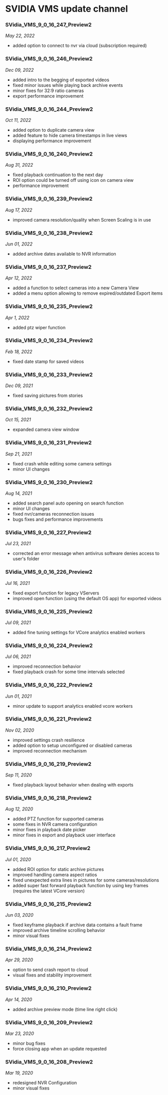 # SVIDIA VMS update channel

### SVidia_VMS_9_0_16_247_Preview2
*May 22, 2022*
- added option to connect to nvr via cloud (subscription required)

### SVidia_VMS_9_0_16_246_Preview2
*Dec 09, 2022*
- added intro to the begging of exported videos
- fixed minor issues while playing back archive events
- minor fixes for 32:9 ratio cameras 
- export performance improvement

### SVidia_VMS_9_0_16_244_Preview2
*Oct 11, 2022*
- added option to duplicate camera view
- added feature to hide camera timestamps in live views
- displaying performance improvement

### SVidia_VMS_9_0_16_240_Preview2
*Aug 31, 2022*
- fixed playback continuation to the next day
- ROI option could be turned off using icon on camera view
- performance improvement

### SVidia_VMS_9_0_16_239_Preview2
*Aug 17, 2022*
- improved camera resolution/quality when Screen Scaling is in use

### SVidia_VMS_9_0_16_238_Preview2
*Jun 01, 2022*
- added archive dates available to NVR information

### SVidia_VMS_9_0_16_237_Preview2
*Apr 12, 2022*
- added a function to select cameras into a new Camera View
- added a menu option allowing to remove expired/outdated Export items
 
### SVidia_VMS_9_0_16_235_Preview2
*Apr 1, 2022*
- added ptz wiper function

### SVidia_VMS_9_0_16_234_Preview2
*Feb 18, 2022*
- fixed date stamp for saved videos

### SVidia_VMS_9_0_16_233_Preview2
*Dec 09, 2021*
- fixed saving pictures from stories

### SVidia_VMS_9_0_16_232_Preview2
*Oct 15, 2021*
- expanded camera view window

### SVidia_VMS_9_0_16_231_Preview2
*Sep 21, 2021*
- fixed crash while editing some camera settings
- minor UI changes

### SVidia_VMS_9_0_16_230_Preview2
*Aug 14, 2021*
- added search panel auto opening on search function
- minor UI changes
- fixed nvr/cameras reconnection issues
- bugs fixes and performance improvements

### SVidia_VMS_9_0_16_227_Preview2
*Jul 23, 2021*
- corrected an error message when antivirus software denies access to user's folder 

### SVidia_VMS_9_0_16_226_Preview2
*Jul 16, 2021*
- fixed export function for legacy VServers
- improved open function (using the default OS app) for exported videos

### SVidia_VMS_9_0_16_225_Preview2
*Jul 09, 2021*
- added fine tuning settings for VCore analytics enabled workers

### SVidia_VMS_9_0_16_224_Preview2
*Jul 06, 2021*
- improved reconnection behavior
- fixed playback crash for some time intervals selected

### SVidia_VMS_9_0_16_222_Preview2
*Jun 01, 2021*
- minor update to support analytics enabled vcore workers

### SVidia_VMS_9_0_16_221_Preview2
*Nov 02, 2020*
- improved settings crash resilience 
- added option to setup unconfigured or disabled cameras
- improved reconnection mechanism 

### SVidia_VMS_9_0_16_219_Preview2
*Sep 11, 2020*
- fixed playback layout behavior when dealing with exports

### SVidia_VMS_9_0_16_218_Preview2
*Aug 12, 2020*
- added PTZ function for supported cameras
- some fixes in NVR camera configuration 
- minor fixes in playback date picker
- minor fixes in export and playback user interface

### SVidia_VMS_9_0_16_217_Preview2
*Jul 01, 2020*
- added ROI option for static archive pictures 
- improved handling camera aspect ratios
- fixed unexpected extra lines in pictures for some cameras/resolutions
- added super fast forward playback function by using key frames (requires the latest VCore version)

### SVidia_VMS_9_0_16_215_Preview2
*Jun 03, 2020*
- fixed keyframe playback if archive data contains a fault frame 
- improved archive timeline scrolling behavior
- minor visual fixes

### SVidia_VMS_9_0_16_214_Preview2
*Apr 29, 2020*
- option to send crash report to cloud
- visual fixes and stability improvement

### SVidia_VMS_9_0_16_210_Preview2
*Apr 14, 2020*
- added archive preview mode (time line right click)

### SVidia_VMS_9_0_16_209_Preview2
*Mar 23, 2020*
- minor bug fixes
- force closing app when an update requested

### SVidia_VMS_9_0_16_208_Preview2
*Mar 19, 2020*
- redesigned NVR Configuration
- minor visual fixes

